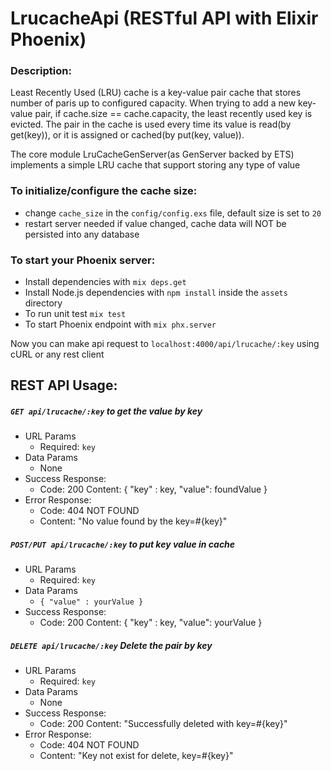# LrucacheApi (RESTful API with Elixir Phoenix)

### Description:
Least Recently Used (LRU) cache is a key-value pair cache that stores number of paris up to configured capacity. 
When trying to add a new key-value pair, if cache.size == cache.capacity, the least recently used key is evicted.
The pair in the cache is used every time its value is read(by get(key)), or it is assigned or cached(by put(key, value)).

The core module LruCacheGenServer(as GenServer backed by ETS) implements a simple LRU cache that support storing any type of value

### To initialize/configure the cache size:
  * change `cache_size` in the `config/config.exs` file, default size is set to `20`
  * restart server needed if value changed, cache data will NOT be persisted into any database

### To start your Phoenix server:
  * Install dependencies with `mix deps.get`
  * Install Node.js dependencies with `npm install` inside the `assets` directory
  * To run unit test `mix test`
  * To start Phoenix endpoint with `mix phx.server`
  
Now you can make api request to `localhost:4000/api/lrucache/:key` using cURL or any rest client

## REST API Usage:
##### `GET api/lrucache/:key` to get the value by key
* URL Params
  * Required: `key`
* Data Params
  * None
* Success Response:
  * Code: 200
  Content: { "key" : key, "value": foundValue }
* Error Response:
  * Code: 404 NOT FOUND
  * Content: "No value found by the key=#{key}"
##### `POST/PUT api/lrucache/:key` to put key value in cache
* URL Params
  * Required: `key`
* Data Params
  * `{ "value" : yourValue }`
* Success Response:
  * Code: 200
  Content: { "key" : key, "value": yourValue }
##### `DELETE api/lrucache/:key` Delete the pair by key
* URL Params
  * Required: `key`
* Data Params
  * None
* Success Response:
  * Code: 200
  Content: "Successfully deleted with key=#{key}"
* Error Response:
  * Code: 404 NOT FOUND
  * Content: "Key not exist for delete, key=#{key}"
